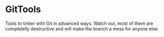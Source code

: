 # GitTools
Tools to tinker with Git in advanced ways. Watch out, most of them are completelly destructive and will make the branch a mess for anyone else.